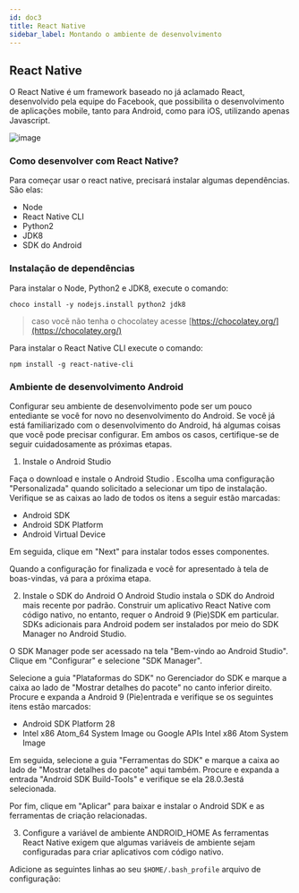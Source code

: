 ```yaml
---
id: doc3
title: React Native
sidebar_label: Montando o ambiente de desenvolvimento
---
```


## React Native

O React Native é um framework baseado no já aclamado React, desenvolvido pela equipe do Facebook, que possibilita o desenvolvimento de aplicações mobile, tanto para Android, como para iOS, utilizando apenas Javascript.

![image](https://user-images.githubusercontent.com/30981427/58473743-c6282600-811f-11e9-8d48-5317aaa8340f.png)

### Como desenvolver com React Native?

Para começar usar o react native, precisará instalar algumas dependências. São elas:

* Node
* React Native CLI
* Python2
* JDK8
* SDK do Android

### Instalação de dependências

Para instalar o Node, Python2 e JDK8, execute o comando:

```
choco install -y nodejs.install python2 jdk8 
```

> caso vocẽ não tenha o chocolatey acesse [https://chocolatey.org/](https://chocolatey.org/)

Para instalar o React Native CLI execute o comando:

```
npm install -g react-native-cli
```

### Ambiente de desenvolvimento Android

Configurar seu ambiente de desenvolvimento pode ser um pouco entediante se você for novo no desenvolvimento do Android. Se você já está familiarizado com o desenvolvimento do Android, há algumas coisas que você pode precisar configurar. Em ambos os casos, certifique-se de seguir cuidadosamente as próximas etapas.

1. Instale o Android Studio

Faça o download e instale o Android Studio . Escolha uma configuração "Personalizada" quando solicitado a selecionar um tipo de instalação. Verifique se as caixas ao lado de todos os itens a seguir estão marcadas:

- Android SDK
- Android SDK Platform
- Android Virtual Device

Em seguida, clique em "Next" para instalar todos esses componentes.

Quando a configuração for finalizada e você for apresentado à tela de boas-vindas, vá para a próxima etapa.

2. Instale o SDK do Android
O Android Studio instala o SDK do Android mais recente por padrão. Construir um aplicativo React Native com código nativo, no entanto, requer o Android 9 (Pie)SDK em particular. SDKs adicionais para Android podem ser instalados por meio do SDK Manager no Android Studio.

O SDK Manager pode ser acessado na tela "Bem-vindo ao Android Studio". Clique em "Configurar" e selecione "SDK Manager".

Selecione a guia "Plataformas do SDK" no Gerenciador do SDK e marque a caixa ao lado de "Mostrar detalhes do pacote" no canto inferior direito. Procure e expanda a Android 9 (Pie)entrada e verifique se os seguintes itens estão marcados:

- Android SDK Platform 28
- Intel x86 Atom_64 System Image ou Google APIs Intel x86 Atom System Image

Em seguida, selecione a guia "Ferramentas do SDK" e marque a caixa ao lado de "Mostrar detalhes do pacote" aqui também. Procure e expanda a entrada "Android SDK Build-Tools" e verifique se ela 28.0.3está selecionada.

Por fim, clique em "Aplicar" para baixar e instalar o Android SDK e as ferramentas de criação relacionadas.

3. Configure a variável de ambiente ANDROID_HOME
As ferramentas React Native exigem que algumas variáveis ​​de ambiente sejam configuradas para criar aplicativos com código nativo.

Adicione as seguintes linhas ao seu ```$HOME/.bash_profile``` arquivo de configuração:
